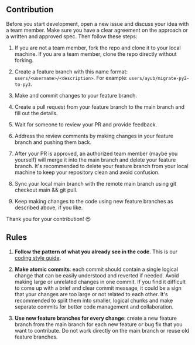 ## Contribution

Before you start development, open a new issue and discuss your idea with a team member. Make sure you have a clear agreement on the approach or a written and approved spec. Then follow these steps:

1. If you are not a team member, fork the repo and clone it to your local machine. If you are a team member, clone the repo directly without forking.

2. Create a feature branch with this name format: `users/<username>/<description>`. For example: `users/ayub/migrate-py2-to-py3`.

3. Make and commit changes to your feature branch.

4. Create a pull request from your feature branch to the main branch and fill out the details.

5. Wait for someone to review your PR and provide feedback.

6. Address the review comments by making changes in your feature branch and pushing them back.

7. After your PR is approved, an authorized team member (maybe you yourself) will merge it into the main branch and delete your feature branch. It's recommended to delete your feature branch from your local machine to keep your repository clean and avoid confusion.

8. Sync your local main branch with the remote main branch using git checkout main && git pull.

9. Keep making changes to the code using new feature branches as described above, if you like.

Thank you for your contribution! 😍

## Rules

1. **Follow the pattern of what you already see in the code**. This is our [coding style guide](./CODING.md).

2. **Make atomic commits**: each commit should contain a single logical change that can be easily understood and reverted if needed. Avoid making large or unrelated changes in one commit. If you find it difficult to come up with a brief and clear commit message, it could be a sign that your changes are too large or not related to each other. It's recommended to split them into smaller, logical chunks and make separate commits for better code management and collaboration.


3. **Use new feature branches for every change**: create a new feature branch from the main branch for each new feature or bug fix that you want to contribute. Do not work directly on the main branch or reuse old feature branches.

